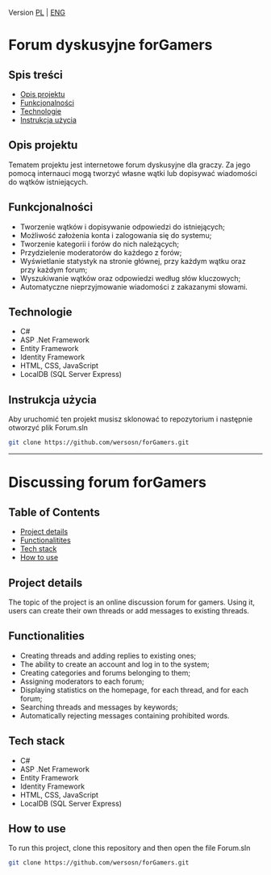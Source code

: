 Version [PL](#forum-dyskusyjne-forGamers) | [ENG](#discussing-forum-forGamers)
# Forum dyskusyjne forGamers
## Spis treści
- [Opis projektu](#opis-projektu)
- [Funkcjonalności](#funkcjonalności)
- [Technologie](#technologie)
- [Instrukcja użycia](instrukcja-użycia)

## Opis projektu
Tematem projektu jest internetowe forum dyskusyjne dla graczy. Za jego pomocą internauci mogą tworzyć własne wątki lub dopisywać wiadomości do wątków istniejących.

## Funkcjonalności
- Tworzenie wątków i dopisywanie odpowiedzi do istniejących;
- Możliwość założenia konta i zalogowania się do systemu;
- Tworzenie kategorii i forów do nich należących;
- Przydzielenie moderatorów do każdego z forów;
- Wyświetlanie statystyk na stronie głównej, przy każdym wątku oraz przy każdym forum;
- Wyszukiwanie wątków oraz odpowiedzi według słów kluczowych;
- Automatyczne nieprzyjmowanie wiadomości z zakazanymi słowami.
  
## Technologie
- C#
- ASP .Net Framework
- Entity Framework
- Identity Framework
- HTML, CSS, JavaScript
- LocalDB (SQL Server Express)

## Instrukcja użycia
Aby uruchomić ten projekt musisz sklonować to repozytorium i następnie otworzyć plik Forum.sln
```bash
git clone https://github.com/wersosn/forGamers.git
```
---
# Discussing forum forGamers
## Table of Contents
- [Project details](#project-details)
- [Functionalitites](#functionalities)
- [Tech stack](#tech-stack)
- [How to use](#how-to-use)

## Project details
The topic of the project is an online discussion forum for gamers. Using it, users can create their own threads or add messages to existing threads.

## Functionalities
- Creating threads and adding replies to existing ones;
- The ability to create an account and log in to the system;
- Creating categories and forums belonging to them;
- Assigning moderators to each forum;
- Displaying statistics on the homepage, for each thread, and for each forum;
- Searching threads and messages by keywords;
- Automatically rejecting messages containing prohibited words.
  
## Tech stack
- C#
- ASP .Net Framework
- Entity Framework
- Identity Framework
- HTML, CSS, JavaScript
- LocalDB (SQL Server Express)

## How to use
To run this project, clone this repository and then open the file Forum.sln
```bash
git clone https://github.com/wersosn/forGamers.git
```
